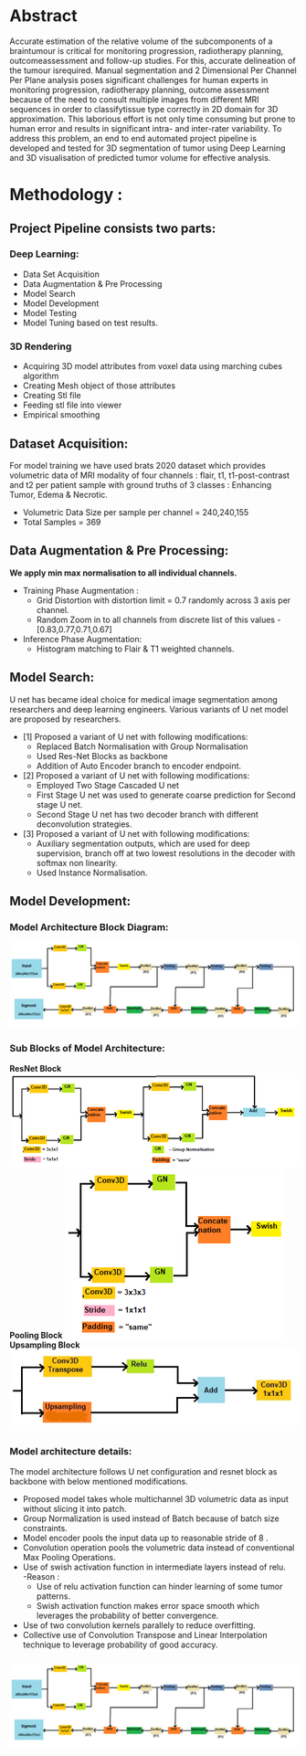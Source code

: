 # Abstract
Accurate estimation of the relative volume of the subcomponents of a braintumour is critical for monitoring progression, radiotherapy planning, outcomeassessment and follow-up studies. For this, accurate delineation of the tumour isrequired. Manual segmentation and 2 Dimensional Per Channel Per Plane analysis poses significant challenges for human experts in monitoring progression, radiotherapy planning, outcome
assessment because of the need to consult multiple images from different MRI sequences in order to classifytissue type correctly in 2D domain for 3D approximation. This laborious effort is not only time consuming but prone
to human error and results in significant intra- and inter-rater variability. To address this problem, an end to end automated project pipeline is developed and tested for 3D segmentation of tumor using Deep Learning and 3D visualisation of predicted tumor volume for effective analysis.
# Methodology :
## Project Pipeline consists two parts:
### Deep Learning:
- Data Set Acquisition
- Data Augmentation & Pre Processing
- Model Search
- Model Development
- Model Testing
- Model Tuning based on test results.
### 3D Rendering
- Acquiring 3D model attributes from voxel data using marching cubes algorithm
- Creating Mesh object of those attributes
- Creating Stl file
- Feeding stl file into viewer
- Empirical smoothing

## Dataset Acquisition:
For model training we have used brats 2020 dataset which provides volumetric data of MRI modality of four channels : flair, t1, t1-post-contrast and t2 per patient sample with ground truths of 3 classes : Enhancing Tumor, Edema & Necrotic.
- Volumetric Data Size per sample per channel  = 240,240,155
- Total Samples = 369
## Data Augmentation & Pre Processing:
**We apply min max normalisation to all individual channels.**
- Training Phase Augmentation :
  - Grid Distortion with distortion limit = 0.7 randomly across 3 axis per channel.
  - Random Zoom in to all channels from discrete list of this values  -  [0.83,0.77,0.71,0.67]  
- Inference Phase Augmentation:
  - Histogram matching to Flair & T1 weighted channels.
## Model Search:
U net has became ideal choice for medical image segmentation among researchers and deep learning engineers.
Various variants of U net model are proposed by researchers.
- [1] Proposed a variant of U net with following modifications:
  - Replaced Batch Normalisation with Group Normalisation
  - Used Res-Net Blocks as backbone
  - Addition of Auto Encoder branch to encoder endpoint.
- [2] Proposed a variant of U net with following modifications:
  - Employed Two Stage Cascaded U net 
  - First Stage U net was used to generate coarse prediction for Second stage U net.
  - Second Stage U net has two decoder branch with different deconvolution strategies.
- [3] Proposed a variant of U net with following modifications:
  - Auxiliary segmentation outputs, which are used for deep supervision, branch off at two lowest resolutions in the decoder with softmax non linearity. 
  - Used Instance Normalisation.
## Model Development:
### Model Architecture Block Diagram:
![](20210412_163115.png)
### Sub Blocks of Model Architecture:
**ResNet Block**
![](20210412_170933.png)
**Pooling Block**
![](20210412_170938.png)
**Upsampling Block**
![](IMG_20210412_173813.jpg)

### Model architecture details:
The model architecture follows U net configuration and resnet block as backbone with below mentioned modifications.
- Proposed model takes whole multichannel 3D volumetric data as input without slicing it into patch.
- Group Normalization is used instead of Batch because of batch size constraints.
- Model encoder pools the input data up to reasonable stride of 8 . 
- Convolution operation pools the volumetric data instead of conventional Max Pooling Operations.
- Use of swish activation function in intermediate layers instead of relu.  
  -Reason : 
    - Use of relu activation function can hinder learning of some tumor patterns. 
    - Swish activation function makes error space smooth which leverages the probability of better convergence.
- Use of two convolution kernels parallely to reduce overfitting.
- Collective use of Convolution Transpose and Linear Interpolation technique to leverage probability of good accuracy.
### 
![](20210412_163115.png)



